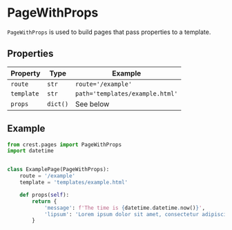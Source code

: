 # PageWithProps

```PageWithProps``` is used to build pages that pass properties to a template.

## Properties

| Property       | Type         | Example                             |
|----------------|--------------|-------------------------------------|
| ```route```    | ```str```    | ```route='/example'```              |
| ```template``` | ```str```    | ```path='templates/example.html'``` |
| ```props```    | ```dict()``` | See below                           |

## Example
```python
from crest.pages import PageWithProps
import datetime


class ExamplePage(PageWithProps):
    route = '/example'
    template = 'templates/example.html'

    def props(self):
        return {
            'message': f'The time is {datetime.datetime.now()}',
            'lipsum': 'Lorem ipsum dolor sit amet, consectetur adipiscing elit. Mauris vitae velit tincidunt eros sagittis blandit.'
        }
```